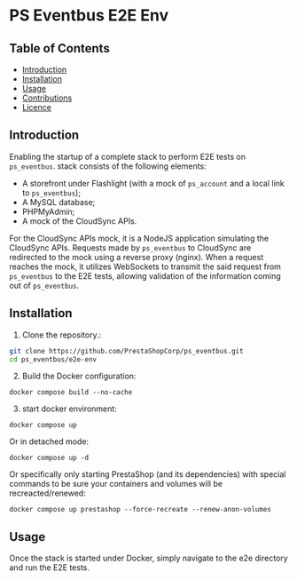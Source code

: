 # PS Eventbus E2E Env

## Table of Contents

- [Introduction](#introduction)
- [Installation](#installation)
- [Usage](#usage)
- [Contributions](#contributions)
- [Licence](#licence)

## Introduction

Enabling the startup of a complete stack to perform E2E tests on `ps_eventbus`.
stack consists of the following elements:

- A storefront under Flashlight (with a mock of `ps_account` and a local link to `ps_eventbus`);
- A MySQL database;
- PHPMyAdmin;
- A mock of the CloudSync APIs.

For the CloudSync APIs mock, it is a NodeJS application simulating the CloudSync APIs. Requests made by `ps_eventbus` to CloudSync are redirected to the mock using a reverse proxy (nginx).
When a request reaches the mock, it utilizes WebSockets to transmit the said request from `ps_eventbus` to the E2E tests, allowing validation of the information coming out of `ps_eventbus`.

## Installation

1. Clone the repository.:

```bash
git clone https://github.com/PrestaShopCorp/ps_eventbus.git
cd ps_eventbus/e2e-env
```

2. Build the Docker configuration:

```
docker compose build --no-cache
```

3. start docker environment:

```
docker compose up
```

Or in detached mode:

```
docker compose up -d
```

Or specifically only starting PrestaShop (and its dependencies) with special commands to be sure your containers and volumes will be recreacted/renewed:

```
docker compose up prestashop --force-recreate --renew-anon-volumes
```

## Usage

Once the stack is started under Docker, simply navigate to the e2e directory and run the E2E tests.
